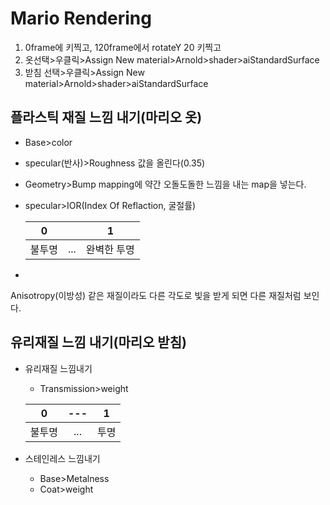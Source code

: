 # Mario Rendering

1. 0frame에 키찍고, 120frame에서 rotateY 20 키찍고
1. 옷선택>우클릭>Assign New material>Arnold>shader>aiStandardSurface
1. 받침 선택>우클릭>Assign New material>Arnold>shader>aiStandardSurface
## 플라스틱 재질 느낌 내기(마리오 옷)
  - Base>color
  - specular(반사)>Roughness 값을 올린다(0.35)
  - Geometry>Bump mapping에 약간 오돌도돌한 느낌을 내는 map을 넣는다.
  - specular>IOR(Index Of Reflaction, 굴절률)
  
    |0| |1|
    |:--------:|:--:|:--------:|
    |불투명| ...|완벽한 투명|
  - 

Anisotropy(이방성)
같은 재질이라도 다른 각도로 빛을 받게 되면 다른 재질처럼 보인다.

## 유리재질 느낌 내기(마리오 받침)
  - 유리재질 느낌내기
    - Transmission>weight
  
    |0|---|1|
    |:--------:|:--:|:--------:|
    |불투명|...|투명|
    
  - 스테인레스 느낌내기
    - Base>Metalness
    - Coat>weight
   

